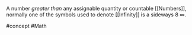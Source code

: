 A number *greater than* any assignable quantity or countable [[Numbers]], normally one of the symbols used to denote [[Infinity]] is a sideways 8 $\infty$.

#concept #Math